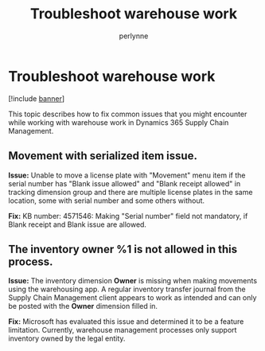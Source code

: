 ﻿---
# required metadata

title: Troubleshoot warehouse work
description: This topic describes how to fix common issues that you might encounter while working with warehouse work in Dynamics 365 Supply Chain Management.
author: perlynne
manager: tfehr
ms.date: 10/19/2020
ms.topic: article
ms.prod: 
ms.service: dynamics-ax-applications
ms.technology: 

# optional metadata

ms.search.form: 
# ROBOTS: 
audience: Application user
# ms.devlang: 
ms.reviewer: kamaybac
ms.search.scope: Core, Operations
# ms.tgt_pltfrm: 
ms.custom: 
ms.assetid: 
ms.search.region: Global
# ms.search.industry: 
ms.author: perlynne
ms.search.validFrom: 2020-10-19
ms.dyn365.ops.version: 10.0.15
---

# Troubleshoot warehouse work

[!include [banner](../includes/banner.md)]

This topic describes how to fix common issues that you might encounter while working with warehouse work in Dynamics 365 Supply Chain Management.

## Movement with serialized item issue.

**Issue:** Unable to move a license plate with "Movement" menu item if the serial number has "Blank issue allowed" and "Blank receipt allowed" in tracking dimension group and there are multiple license plates in the same location, some with serial number and some others without.

**Fix:** KB number: 4571546: Making "Serial number" field not mandatory, if Blank receipt and Blank issue are allowed.

## The inventory owner %1 is not allowed in this process.

**Issue:** The inventory dimension **Owner** is missing when making movements using the warehousing app. A regular inventory transfer journal from the Supply Chain Management client appears to work as intended and can only be posted with the **Owner** dimension filled in.

**Fix:** Microsoft has evaluated this issue and determined it to be a feature limitation. Currently, warehouse management processes only support inventory owned by the legal entity.
